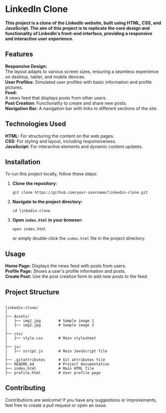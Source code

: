  <h1>LinkedIn Clone</h1>

<p><b>This project is a clone of the LinkedIn website, built using HTML, CSS, and JavaScript. The aim of this project is to replicate the core design and functionality of LinkedIn's front-end interface, providing a responsive and interactive user experience.</b></p>

<h2>Features</h2>

<p><b>Responsive Design:</b><br>
The layout adapts to various screen sizes, ensuring a seamless experience on desktop, tablet, and mobile devices.<br>
<b>User Profiles:</b> Simulated user profiles with basic information and profile pictures.<br>
<b>Feed:</b><br>
A news feed that displays posts from other users.<br>
<b>Post Creation:</b> Functionality to create and share new posts.<br>
<b>Navigation Bar:</b> A navigation bar with links to different sections of the site.</p>

<h2>Technologies Used</h2>

<p><b>HTML:</b> For structuring the content on the web pages.<br>
<b>CSS:</b> For styling and layout, including responsiveness.<br>
<b>JavaScript:</b> For interactive elements and dynamic content updates.</p>

<h2>Installation</h2>

<p>To run this project locally, follow these steps:</p>

<ol>
    <li><b>Clone the repository:</b>
        <pre><code>git clone https://github.com/your-username/linkedin-clone.git</code></pre>
    </li>
    <li><b>Navigate to the project directory:</b>
        <pre><code>cd linkedin-clone</code></pre>
    </li>
    <li><b>Open <code>index.html</code> in your browser:</b>
        <pre><code>open index.html</code></pre>
        or simply double-click the <code>index.html</code> file in the project directory.
    </li>
</ol>

<h2>Usage</h2>

<p><b>Home Page:</b> Displays the news feed with posts from users.<br>
<b>Profile Page:</b> Shows a user's profile information and posts.<br>
<b>Create Post:</b> Use the post creation form to add new posts to the feed.</p>


<h2>Project Structure</h2>

<pre><code>
linkedin-clone/
│
├── Assets/
│   ├── img1.jpg        # Sample image 1
│   ├── img2.jpg        # Sample image 2
│
├── css/
│   ├── style.css       # Main stylesheet
│
├── js/
│   ├── script.js       # Main JavaScript file
│
├── .gitattributes      # Git attributes file
├── README.md           # Project documentation
├── index.html          # Main HTML file
├── profile.html        # User profile page
</code></pre>

<h2>Contributing</h2>

<p>Contributions are welcome! If you have any suggestions or improvements, feel free to create a pull request or open an issue.</p>




















